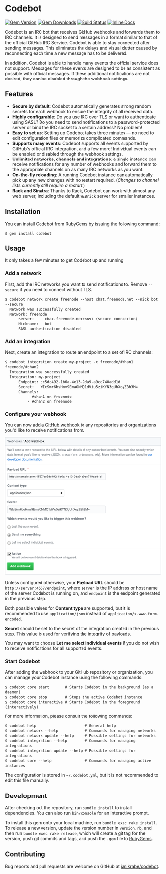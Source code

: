 # Codebot

[![Gem Version](https://badge.fury.io/rb/codebot.svg)](https://rubygems.org/gems/codebot)
[![Gem Downloads](https://img.shields.io/gem/dt/codebot.svg)](https://rubygems.org/gems/codebot)
[![Build Status](https://travis-ci.org/janikrabe/codebot.svg?branch=master)](https://travis-ci.org/janikrabe/codebot)
[![Inline Docs](https://inch-ci.org/github/janikrabe/codebot.svg?branch=master)](https://inch-ci.org/github/janikrabe/codebot)

Codebot is an IRC bot that receives GitHub webhooks and forwards them to
IRC channels. It is designed to send messages in a format similar to that
of the official GitHub IRC Service. Codebot is able to stay connected after
sending messages. This eliminates the delays and visual clutter caused by
reconnecting each time a new message has to be delivered.

In addition, Codebot is able to handle many events the official service does not
support. Messages for these events are designed to be as consistent as possible
with official messages. If these additional notifications are not desired, they
can be disabled through the webhook settings.

## Features

* **Secure by default**: Codebot automatically generates strong random secrets
  for each webhook to ensure the integrity of all received data.
* **Highly configurable**: Do you use IRC over TLS or want to authenticate
  using SASL? Do you need to send notifications to a password-protected server
  or bind the IRC socket to a certain address? No problem!
* **Easy to set up**: Setting up Codebot takes three minutes — no need to edit
  configuration files or memorize complicated commands.
* **Supports many events**: Codebot supports all events supported by GitHub's
  official IRC integration, and a few more! Individual events can be enabled or
  disabled through the webhook settings.
* **Unlimited networks, channels and integrations**: a single instance can
  receive notifications for any number of webhooks and forward them to the
  appropriate channels on as many IRC networks as you want.
* **On-the-fly reloading**: A running Codebot instance can automatically pick
  up any new changes with no restart required.
  (*Changes to channel lists currently still require a restart.*)
* **Rack and Sinatra**: Thanks to Rack, Codebot can work with almost any web
  server, including the default `WEBrick` server for smaller instances.

## Installation

You can install Codebot from RubyGems by issuing the following command:

```
$ gem install codebot
```

## Usage

It only takes a few minutes to get Codebot up and running.

### Add a network

First, add the IRC networks you want to send notifications to. Remove `--secure`
if you need to connect without TLS.

```
$ codebot network create freenode --host chat.freenode.net --nick bot --secure
  Network was successfully created
  Network: freenode
      Server:     chat.freenode.net:6697 (secure connection)
      Nickname:   bot
      SASL authentication disabled
```

### Add an integration

Next, create an integration to route an endpoint to a set of IRC channels:

```
$ codebot integration create my-project -c freenode/#chan1 freenode/#chan2
  Integration was successfully created
  Integration: my-project
      Endpoint: cc5dc492-1b6a-4e13-9da9-a9cc740add1d
      Secret:   WIcSmr6bsHmv9EmaONMQ1dViu5ziKYN3gUhXoyZBh3M=
      Channels:
          - #chan1 on freenode
          - #chan2 on freenode
```

### Configure your webhook

You can now [add a GitHub webhook][newhook] to any repositories and
organizations you'd like to receive notifications from.

![Sample webhook configuration](webhook.png)

Unless configured otherwise, your **Payload URL** should be
`http://server:4567/endpoint`, where `server` is the IP address or host name of
the server Codebot is running on, and `endpoint` is the endpoint generated in
the previous step.

Both possible values for **Content type** are supported, but it is recommended
to use `application/json` instead of `application/x-www-form-encoded`.

**Secret** should be set to the secret of the integration created in the
previous step. This value is used for verifying the integrity of payloads.

You may want to choose **Let me select individual events** if you do not wish
to receive notifications for all supported events.

### Start Codebot

After adding the webhook to your GitHub repository or organization, you can
manage your Codebot instance using the following commands:

```
$ codebot core start       # Starts Codebot in the background (as a daemon)
$ codebot core stop        # Stops the active Codebot instance
$ codebot core interactive # Starts Codebot in the foreground (interactively)
```

For more information, please consult the following commands:

```
$ codebot help                      # General help
$ codebot network --help            # Commands for managing networks
$ codebot network update --help     # Possible settings for networks
$ codebot integration --help        # Commands for managing integrations
$ codebot integration update --help # Possible settings for integrations
$ codebot core --help               # Commands for managing active instances
```

The configuration is stored in `~/.codebot.yml`, but it is not recommended to
edit this file manually.

## Development

After checking out the repository, run `bundle install` to install dependencies.
You can also run `bin/console` for an interactive prompt.

To install this gem onto your local machine, run `bundle exec rake install`.
To release a new version, update the version number in `version.rb`, and then
run `bundle exec rake release`, which will create a git tag for the version,
push git commits and tags, and push the `.gem` file to
[RubyGems][rubygem].

## Contributing

Bug reports and pull requests are welcome on GitHub at
[janikrabe/codebot][github].

[github]: https://github.com/janikrabe/codebot "codebot on GitHub"
[rubygem]: https://rubygems.org/gems/codebot "codebot on RubyGems.org"
[newhook]: https://developer.github.com/webhooks/creating/#setting-up-a-webhook

